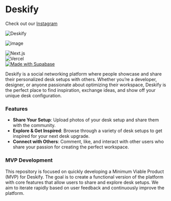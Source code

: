 # Deskify

Check out our [Instagram](https://www.instagram.com/deskify_official/)

![Deskify](https://github.com/user-attachments/assets/b6f702b3-c119-4e88-b4a0-32ebe80d1d6c)

![image](https://github.com/user-attachments/assets/cfbaab46-bd8c-4e9b-b07d-57909a699df2)

![Next.js](https://img.shields.io/badge/Made%20with-Next.js-000000?logo=next.js&logoColor=white) <br/>
![Vercel](https://img.shields.io/badge/Made%20with-Vercel-000000?logo=vercel&logoColor=white) <br/>
[![Made with Supabase](https://supabase.com/badge-made-with-supabase-dark.svg)](https://supabase.com) <br/>

Deskify is a social networking platform where people showcase and share their personalized desk setups with others. Whether you’re a developer, designer, or anyone passionate about optimizing their workspace, Deskify is the perfect place to find inspiration, exchange ideas, and show off your unique desk configuration.

### Features

- **Share Your Setup**: Upload photos of your desk setup and share them with the community.
- **Explore & Get Inspired**: Browse through a variety of desk setups to get inspired for your next desk upgrade.
- **Connect with Others**: Comment, like, and interact with other users who share your passion for creating the perfect workspace.

### MVP Development

This repository is focused on quickly developing a Minimum Viable Product (MVP) for Deskify. The goal is to create a functional version of the platform with core features that allow users to share and explore desk setups. We aim to iterate rapidly based on user feedback and continuously improve the platform.
